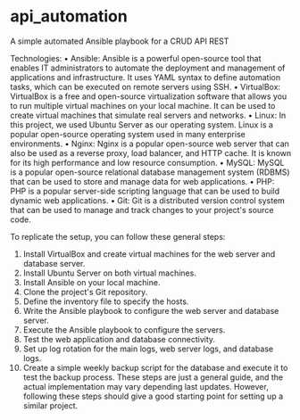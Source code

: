 # api_automation
A simple automated Ansible playbook for a CRUD API REST

Technologies:
• Ansible: Ansible is a powerful open-source tool that enables IT administrators to automate the deployment and management of applications and infrastructure. It uses YAML syntax to define automation tasks, which can be executed on remote servers using SSH.
• VirtualBox: VirtualBox is a free and open-source virtualization software that allows you to run multiple virtual machines on your local machine. It can be used to create virtual machines that simulate real servers and networks.
• Linux: In this project, we used Ubuntu Server as our operating system. Linux is a popular open-source operating system used in many enterprise environments.
• Nginx: Nginx is a popular open-source web server that can also be used as a reverse proxy, load balancer, and HTTP cache. It is known for its high performance and low resource consumption.
• MySQL: MySQL is a popular open-source relational database management system (RDBMS) that can be used to store and manage data for web applications.
• PHP: PHP is a popular server-side scripting language that can be used to build dynamic web applications.
• Git: Git is a distributed version control system that can be used to manage and track changes to your project's source code.

To replicate the setup, you can follow these general steps:
1. Install VirtualBox and create virtual machines for the web server and database server.
2. Install Ubuntu Server on both virtual machines.
3. Install Ansible on your local machine.
4. Clone the project's Git repository.
5. Define the inventory file to specify the hosts.
6. Write the Ansible playbook to configure the web server and database server.
7. Execute the Ansible playbook to configure the servers.
8. Test the web application and database connectivity.
9. Set up log rotation for the main logs, web server logs, and database logs.
10. Create a simple weekly backup script for the database and execute it to test the backup process.
These steps are just a general guide, and the actual implementation may vary depending last updates. However, following these steps should give a good starting point for setting up a similar project.

